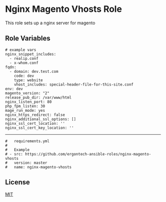 Nginx Magento Vhosts Role
=========

This role sets up a nginx server for magento

Role Variables
--------------

```
# example vars
nginx_snippet_includes:
  - realip.conf
  - x-whom.conf
fqdn:
  - domain: dev.test.com
    code: dev
    type: website
    vhost_includes: special-header-file-for-this-site.conf
env: dev
magento_version: "2"
release_pub_dir: /var/www/html
nginx_listen_port: 80
php_fpm_listen: 30
mage_run_mode: yes
nginx_https_redirect: false
nginx_additional_ssl_options: []
nginx_ssl_cert_location: ''
nginx_ssl_cert_key_location: ''
```

----------------

```
#   requirements.yml
#
#   Example
# - src: https://github.com/ergontech-ansible-roles/nginx-magento-vhosts
#   version: master
#   name: nginx-magento-vhosts
```

License
-------

[MIT](LICENSE)

